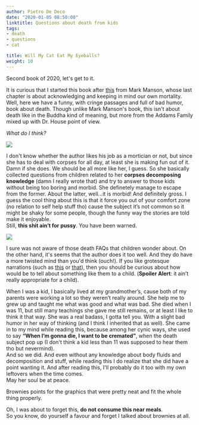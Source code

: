 ```yaml
---
author: Pietro De Deco
date: "2020-01-05 08:50:00"
linktitle: Questions about death from kids
tags:
- death
- questions
- cat

title: Will My Cat Eat My Eyeballs?
weight: 10
---
```


Second book of 2020, let's get to it. 
<!--more-->
It is curious that I started this book after [this](https://www.goodreads.com/book/show/28257707-the-subtle-art-of-not-giving-a-f-ck) from Mark Manson, whose last chapter is about acknowledging and keeping in mind our own mortality. Well, here we have a funny, with cringe passages and full of bad humor, book about death. Though unlike Mark Manson's book, this isn't about death like in the Buddha kind of meaning, but more from the Addams Family mixed up with Dr. House point of view.

*What do I think?* 

![](/img/Im_in.jpg)

I don't know whether the author likes his job as a mortician or not, but since she has to deal with corpses for all day, at least she is making fun out of it. Damn if she does. We should be all more like her, I guess. So she basically collected questions from children related to her **corpses decomposing knowledge** (damn I really wrote that) and try to answer to those kids without being too boring and morbid. She definetely manage to escape from the former. About the latter, well...it is morbid! And definitely gross. I guess the cool thing about this is that it force you out of your comfort zone (no relation to self help stuff tho) cause the subject it’s not common so it might be shaky for some people, though the funny way the stories are told make it enjoyable.\
Still, **this shit ain’t for pussy**. You have been warned.

![](/img/cat.jpg)

I sure was not aware of those death FAQs that children wonder about. On the other hand, it's seems that the author does it too well. And they do have a more twisted mind than you'd think (ouch!).
If you like grotesque narrations (such as [this](https://www.goodreads.com/book/show/22288.Haunted?ac=1&from_search=true&qid=XDzYpTb2LV&rank=1) or [that](https://www.goodreads.com/book/show/23022.The_Grotesque?from_search=true&qid=7sswRBargw&rank=3)), then you should be curious about how would be to tell about something like them to a child. (**Spoiler Alert**: it ain’t really appropriate for a child). 

When I was a kid, I basically lived at my grandmother’s, cause both of my parents were working a lot so they weren’t really around. She help me to grew up and taught me what was good and what was bad. She died when I was 11, but still many teachings she gave me still remains, or at least I like to think it that way. She was a real badass, I gotta tell you. With a slight bad humor in her way of thinking (and I think I inherited that as well). She came in to my mind while reading this, because among her cynic ways, she used to say **“When I’m gonna die, I want to be cremated”**, when the death subject pop up (I don't think a kid less than 11 was supposed to hear them tho but nevermind).\
And so we did. And even without any knowledge about body fluids and decomposition and stuff, while reading this I do realize that she did have a point wanting it. And after reading this, I'll probably do it too with my own leftovers when the time comes. \
May her soul be at peace. 

Brownies points for the graphics that were pretty neat and fit the whole thing properly.

Oh, I was about to forget this, **do not consume this near meals**.\
So you know,  do yourself a favour and forget I talked about brownies at all.